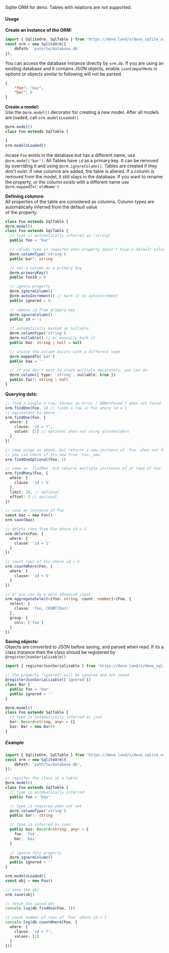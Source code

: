 Sqlite ORM for deno. Tables with relations are not supported.

#### Usage
**Create an instance of the ORM:**
```typescript
import { SqliteOrm, SqlTable } from 'https://deno.land/x/deno_sqlite_orm@1.2.0/mod.ts';
const orm = new SqliteOrm({
    dbPath: 'path/to/database.db'
});
```
You can access the database instance directly by `orm.db`. If you are using an existing database and it contains JSON objects, enable `jsonCompatMode` in options or objects similar to following will not be parsed.
```json
{
    "foo": "baz",
    "bar": 0
}
```

**Create a model:**<br>
Use the `@orm.model()` decorator for creating a new model. After all models are loaded, call `orm.modelsLoaded()`
```typescript
@orm.model()
class Foo extends SqlTable {

}
orm.modelsLoaded()
```
Incase `Foo` exists in the database but has a different name, use `@orm.model('bar')`. All Tables have `id` as a primary key. 
It can be removed by overriding it and using `@orm.ignoreColumn()`. Tables are created if they don't exist. If new columns 
are added, the table is altered. If a column is removed from the model, it still stays in the database. If you want to rename the property, or the column exists with a different name use `@orm.mappedTo('oldName')`

**Defining columns:**<br>
All properties of the table are considered as columns. Column types are automatically inferred from the default value<br>
of the property.
```typescript
class Foo extends SqlTable {
@orm.model()
class Foo extends SqlTable {
  // type is automatically inferred as "string"
  public foo = 'bar'

  // column type is required when property doesn't have a default value
  @orm.columnType('string')
  public bar!: string

  // set a column as a primary key
  @orm.primaryKey()
  public fooId = 0

  // ignore property
  @orm.ignoreColumn()
  @orm.autoIncrement() // mark it as autoincrement
  public ignored = 0
  
  // remove id from primary key
  @orm.ignoreColumn()
  public id = -1

  // automatically marked as nullable
  @orm.columnType('string')
  @orm.nullable() // or manually mark it
  public baz: string | null = null

  // incase the column exists with a different name
  @orm.mappedTo('bar')
  public baa = ''

  // if you don't want to stack multiple decorators, you can do:
  @orm.column({ type: 'string', nullable: true })
  public faz!: string | null
}
```
**Querying data:**
```typescript
// find a single a row, throws an error (`DBNotFound`) when not found
orm.findOne(Foo, 1) // finds a row in Foo where id = 1
// equivalent to above
orm.findOne(Foo, {
  where: {
    clause: 'id = ?',
    values: [1] // optional when not using placeholders
  }
})

// same usage as above, but returns a new instance of `Foo` when not found
// you can check if its new from `Foo._new`
orm.findOneOptional(Foo, 1)

// same as `findOne` but returns multiple instances of or rows of Foo
orm.findMany(Foo, {
  where: {
    clause: 'id > 5'
  },
  limit: 10, // optional
  offset: 3 // optional
})

// save an instance of Foo
const baz = new Foo()
orm.save(baz)

// delete rows from Foo where id = 1
orm.delete(Foo, {
  where: {
    clause: 'id = 1'
  }
})

// count rows of Foo where id < 5
orm.countWhere(Foo, {
  where: {
    clause: 'id < 5'
  }
})

// or you can do a more advanced count
orm.aggregateSelect<[foo: string, count: number]>(Foo, {
  select: {
    clause: 'foo, COUNT(baz)'
  },
  group: {
    cols: ['foo']
  }
})
```

**Saving objects:**<br>
Objects are converted to JSON before saving, and parsed when read. If its a class instance then the class should be registered
by `@registerJsonSerializable()`
```typescript
import { registerJsonSerializable } from 'https://deno.land/x/deno_sqlite_orm@1.2.0/mod.ts';

// the property "ignored" will be ignored and not saved
@registerJsonSerializable(['ignored'])
class Bar {
  public foo = 'bar'
  public ignored = ''
}

@orm.model()
class Foo extends SqlTable {
  // type is automatically inferred as json
  bar: Record<string, any> = {}
  baz: Bar = new Bar()
}
```

##### Example
```typescript
import { SqliteOrm, SqlTable } from 'https://deno.land/x/deno_sqlite_orm@1.2.0/mod.ts';
const orm = new SqliteOrm({
    dbPath: 'path/to/database.db',
});

// register the class as a table
@orm.model()
class Foo extends SqlTable {
  // type is automatically inferred
  public foo = 'baz'

  // type is required when not set
  @orm.columnType('string')
  public bar!: string

  // type is inferred as json
  public baz: Record<string, any> = {
    foo: 'foo',
    bar: 'baz'
  }
  
  // ignore this property
  @orm.ignoreColumn()
  public ignored = ''
}

orm.modelsLoaded()
const obj = new Foo()

// save the obj
orm.save(obj)

// fetch the saved obj
console.log(db.findOne(Foo, 1))

// count number of rows of `Foo` where id > 1
console.log(db.countWhere(Foo, {
  where: {
    clause: 'id > ?',
    values: [1]
  }
}))

```
